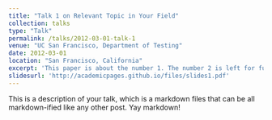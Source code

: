 ```yaml
---
title: "Talk 1 on Relevant Topic in Your Field"
collection: talks
type: "Talk"
permalink: /talks/2012-03-01-talk-1
venue: "UC San Francisco, Department of Testing"
date: 2012-03-01
location: "San Francisco, California"
excerpt: 'This paper is about the number 1. The number 2 is left for future work.'
slidesurl: 'http://academicpages.github.io/files/slides1.pdf'
---
```


This is a description of your talk, which is a markdown files that can be all markdown-ified like any other post. Yay markdown!
